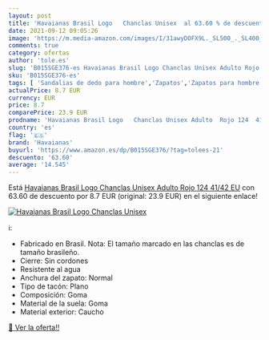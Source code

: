 ```yaml
---
layout: post
title: 'Havaianas Brasil Logo   Chanclas Unisex  al 63.60 % de descuento'
date: 2021-09-12 09:05:26
image: 'https://m.media-amazon.com/images/I/31awyDOFX9L._SL500_._SL400_.jpg'
comments: true
category: ofertas
author: 'tole.es'
slug: 'B015SGE376-es Havaianas Brasil Logo Chanclas Unisex Adulto Rojo 124...'
sku: 'B015SGE376-es'
tags: [ 'Sandalias de dedo para hombre','Zapatos','Zapatos para hombre','Zapatos y complementos','chanclas','havaianas', ]
actualPrice: 8.7 EUR
currency: EUR
price: 8.7
comparePrice: 23.9 EUR
prodname: 'Havaianas Brasil Logo   Chanclas Unisex Adulto  Rojo 124  41/42 EU'
country: 'es'
flag: '🇪🇸'
brand: 'Havaianas'
buyurl: 'https://www.amazon.es/dp/B015SGE376/?tag=tolees-21'
descuento: '63.60'
average: '14.545'
---
```


Está [Havaianas Brasil Logo   Chanclas Unisex Adulto  Rojo 124  41/42 EU](https://www.amazon.es/dp/B015SGE376/?tag=tolees-21) con 63.60 de descuento por 8.7 EUR (original: 23.9 EUR) en el siguiente enlace!

[![Havaianas Brasil Logo   Chanclas Unisex ](https://m.media-amazon.com/images/I/31awyDOFX9L._SL500_._SL400_.jpg)](https://www.amazon.es/dp/B015SGE376/?tag=tolees-21)

ℹ️:

- Fabricado en Brasil. Nota: El tamaño marcado en las chanclas es de tamaño brasileño.
- Cierre: Sin cordones
- Resistente al agua
- Anchura del zapato: Normal
- Tipo de tacón: Plano
- Composición: Goma
- Material de la suela: Goma
- Material exterior: Caucho

[🛒 Ver la oferta!!](https://www.amazon.es/dp/B015SGE376/?tag=tolees-21)
